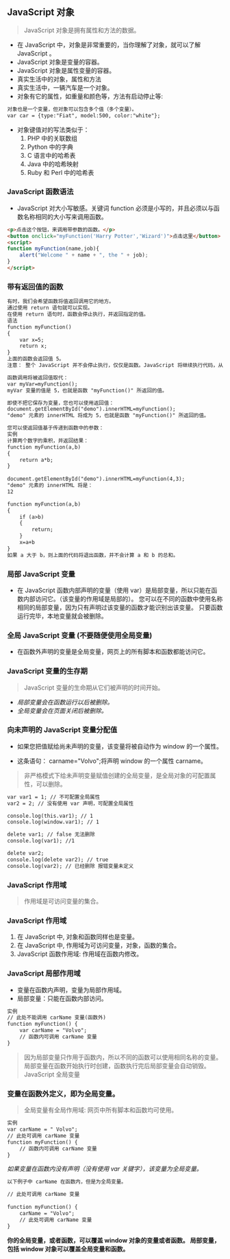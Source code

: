 ## JavaScript 对象
> JavaScript 对象是拥有属性和方法的数据。
- 在 JavaScript 中，对象是非常重要的，当你理解了对象，就可以了解 JavaScript 。
- 	JavaScript 对象是变量的容器。
- 	JavaScript 对象是属性变量的容器。
- 真实生活中的对象，属性和方法
- 真实生活中，一辆汽车是一个对象。
- 对象有它的属性，如重量和颜色等，方法有启动停止等:

```html
对象也是一个变量，但对象可以包含多个值（多个变量）。
var car = {type:"Fiat", model:500, color:"white"};
```
- 对象键值对的写法类似于：
    1. PHP 中的关联数组
    2. Python 中的字典
    3. C 语言中的哈希表
    4. Java 中的哈希映射
    5. Ruby 和 Perl 中的哈希表
### JavaScript 函数语法
- 	JavaScript 对大小写敏感。关键词 function 必须是小写的，并且必须以与函数名称相同的大小写来调用函数。
```html
<p>点击这个按钮，来调用带参数的函数。</p>
<button onclick="myFunction('Harry Potter','Wizard')">点击这里</button>
<script>
function myFunction(name,job){
    alert("Welcome " + name + ", the " + job);
}
</script>
```
### 带有返回值的函数
```html
有时，我们会希望函数将值返回调用它的地方。
通过使用 return 语句就可以实现。
在使用 return 语句时，函数会停止执行，并返回指定的值。
语法
function myFunction()
{
    var x=5;
    return x;
}
上面的函数会返回值 5。
注意： 整个 JavaScript 并不会停止执行，仅仅是函数。JavaScript 将继续执行代码，从调用函数的地方。

函数调用将被返回值取代：
var myVar=myFunction();
myVar 变量的值是 5，也就是函数 "myFunction()" 所返回的值。

即使不把它保存为变量，您也可以使用返回值：
document.getElementById("demo").innerHTML=myFunction();
"demo" 元素的 innerHTML 将成为 5，也就是函数 "myFunction()" 所返回的值。

您可以使返回值基于传递到函数中的参数：
实例
计算两个数字的乘积，并返回结果：
function myFunction(a,b)
{
    return a*b;
}
 
document.getElementById("demo").innerHTML=myFunction(4,3);
"demo" 元素的 innerHTML 将是：
12
```
```html
function myFunction(a,b)
{
    if (a>b)
    {
        return;
    }
    x=a+b
}
如果 a 大于 b，则上面的代码将退出函数，并不会计算 a 和 b 的总和。
```

### 局部 JavaScript 变量
- 在 JavaScript 函数内部声明的变量（使用 var）是局部变量，所以只能在函数内部访问它。（该变量的作用域是局部的）。
您可以在不同的函数中使用名称相同的局部变量，因为只有声明过该变量的函数才能识别出该变量。
只要函数运行完毕，本地变量就会被删除。

### 全局 JavaScript 变量    (不要随便使用全局变量)
- 在函数外声明的变量是全局变量，网页上的所有脚本和函数都能访问它。
### JavaScript 变量的生存期
> JavaScript 变量的生命期从它们被声明的时间开始。
- *局部变量会在函数运行以后被删除。*
- *全局变量会在页面关闭后被删除。*

### 向未声明的 JavaScript 变量分配值
- 如果您把值赋给尚未声明的变量，该变量将被自动作为 window 的一个属性。

- 这条语句：
carname="Volvo";将声明 window 的一个属性 carname。

> 非严格模式下给未声明变量赋值创建的全局变量，是全局对象的可配置属性，可以删除。
```html
var var1 = 1; // 不可配置全局属性
var2 = 2; // 没有使用 var 声明，可配置全局属性

console.log(this.var1); // 1
console.log(window.var1); // 1

delete var1; // false 无法删除
console.log(var1); //1

delete var2; 
console.log(delete var2); // true
console.log(var2); // 已经删除 报错变量未定义
```

### JavaScript 作用域
> 作用域是可访问变量的集合。
### JavaScript 作用域
1. 在 JavaScript 中, 对象和函数同样也是变量。
2. 在 JavaScript 中, 作用域为可访问变量，对象，函数的集合。
3. JavaScript 函数作用域: 作用域在函数内修改。
### JavaScript 局部作用域
- 变量在函数内声明，变量为局部作用域。
- 局部变量：只能在函数内部访问。
```html
实例
// 此处不能调用 carName 变量(函数外)
function myFunction() {
    var carName = "Volvo";
    // 函数内可调用 carName 变量
}
```
> 因为局部变量只作用于函数内，所以不同的函数可以使用相同名称的变量。
局部变量在函数开始执行时创建，函数执行完后局部变量会自动销毁。
JavaScript 全局变量
### 变量在函数外定义，即为全局变量。

> 全局变量有全局作用域: 网页中所有脚本和函数均可使用。 
```html
实例
var carName = " Volvo";
// 此处可调用 carName 变量
function myFunction() {
    // 函数内可调用 carName 变量
}
```

*如果变量在函数内没有声明（没有使用 var 关键字），该变量为全局变量。*
```html
以下例子中 carName 在函数内，但是为全局变量。

// 此处可调用 carName 变量
 
function myFunction() {
    carName = "Volvo";
    // 此处可调用 carName 变量
}
```

**你的全局变量，或者函数，可以覆盖 window 对象的变量或者函数。
  局部变量，包括 window 对象可以覆盖全局变量和函数。**

